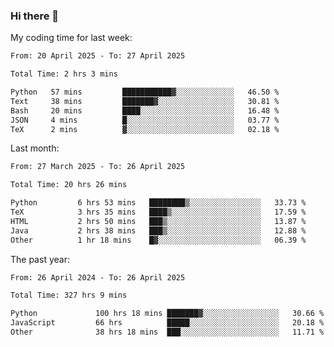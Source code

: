 ### Hi there 👋

My coding time for last week:

<!--START_SECTION:week-->

```txt
From: 20 April 2025 - To: 27 April 2025

Total Time: 2 hrs 3 mins

Python   57 mins         ███████████▓░░░░░░░░░░░░░   46.50 %
Text     38 mins         ███████▓░░░░░░░░░░░░░░░░░   30.81 %
Bash     20 mins         ████░░░░░░░░░░░░░░░░░░░░░   16.48 %
JSON     4 mins          █░░░░░░░░░░░░░░░░░░░░░░░░   03.77 %
TeX      2 mins          ▓░░░░░░░░░░░░░░░░░░░░░░░░   02.18 %
```

<!--END_SECTION:week-->

Last month:

<!--START_SECTION:month-->

```txt
From: 27 March 2025 - To: 26 April 2025

Total Time: 20 hrs 26 mins

Python         6 hrs 53 mins   ████████▒░░░░░░░░░░░░░░░░   33.73 %
TeX            3 hrs 35 mins   ████▒░░░░░░░░░░░░░░░░░░░░   17.59 %
HTML           2 hrs 50 mins   ███▒░░░░░░░░░░░░░░░░░░░░░   13.87 %
Java           2 hrs 38 mins   ███▒░░░░░░░░░░░░░░░░░░░░░   12.88 %
Other          1 hr 18 mins    █▓░░░░░░░░░░░░░░░░░░░░░░░   06.39 %
```

<!--END_SECTION:month-->

The past year:

<!--START_SECTION:year-->

```txt
From: 26 April 2024 - To: 26 April 2025

Total Time: 327 hrs 9 mins

Python             100 hrs 18 mins ███████▓░░░░░░░░░░░░░░░░░   30.66 %
JavaScript         66 hrs          █████░░░░░░░░░░░░░░░░░░░░   20.18 %
Other              38 hrs 18 mins  ███░░░░░░░░░░░░░░░░░░░░░░   11.71 %
```

<!--END_SECTION:year-->
